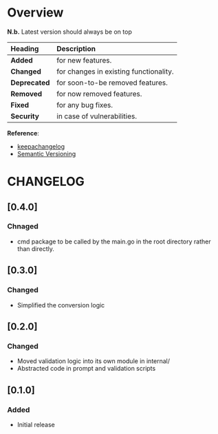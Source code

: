 # Overview

__N.b.__ Latest version should always be on top

| Heading        | Description                            |
| :------------- | :------------------------------------- |
| __Added__      | for new features.                      |
| __Changed__    | for changes in existing functionality. |
| __Deprecated__ | for soon-to-be removed features.       |
| __Removed__    | for now removed features.              |
| __Fixed__      | for any bug fixes.                     |
| __Security__   | in case of vulnerabilities.            |

__Reference__:
* [keepachangelog](https://keepachangelog.com/en/1.0.0/)
* [Semantic Versioning](https://semver.org/)

# CHANGELOG

## [0.4.0]

### Chnaged

* cmd package to be called by the main.go in the root directory rather than
  directly.

## [0.3.0]

### Changed

* Simplified the conversion logic

## [0.2.0]

### Changed

* Moved validation logic into its own module in internal/
* Abstracted code in prompt and validation scripts

## [0.1.0]

### Added

* Initial release
